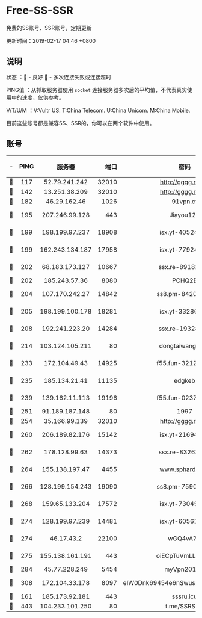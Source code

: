 # Free-SS-SSR

免费的SS账号、SSR账号，定期更新

更新时间：2019-02-17 04:46 +0800

## 说明

状态     ：🙂 - 良好 🙁 - 多次连接失败或连接超时

PING值   ：从抓取服务器使用 `socket` 连接服务器多次后的平均值，不代表真实使用中的速度，仅供参考。

V/T/U/M  ：V:Vultr US. T:China Telecom. U:China Unicom. M:China Mobile.

目前这些账号都是兼容SS、SSR的，你可以在两个软件中使用。

## 账号

|-|PING|服务器|端口|密码|加密方式|区域|V/T/U/M|
|:----:|:----:|:-----:|-----:|:----:|:----:|:----:|:----:|
|🙂|117|52.79.241.242|32010|http://gggg.rocks|chacha20|KR|10↑/10↑/10↑/10↑|
|🙂|142|13.251.38.209|32010|http://gggg.rocks|chacha20|SG|10↑/10↑/10↑/10↑|
|🙂|182|46.29.162.46|1026|91vpn.cf|rc4-md5|RU|10↑/10↑/10↑/10↑|
|🙂|195|207.246.99.128|443|Jiayou123|aes-256-cfb|US|5↓/10↑/10↑/10↑|
|🙂|199|198.199.97.237|18908|isx.yt-40524699|aes-256-cfb|US|10↑/10↑/10↑/10↑|
|🙂|199|162.243.134.187|17958|isx.yt-77924833|aes-256-cfb|US|10↑/10↑/10↑/10↑|
|🙂|202|68.183.173.127|10667|ssx.re-89182377|aes-256-cfb|US|7↑/6↑/6↑/6↑|
|🙂|202|185.243.57.36|8080|PCHQ2E|rc4-md5|US|10↑/10↑/10↑/10↑|
|🙂|204|107.170.242.27|14842|ss8.pm-84208865|aes-256-cfb|US|7↑/6↑/6↑/6↑|
|🙂|205|198.199.100.178|18281|isx.yt-33286387|aes-256-cfb|US|10↑/10↑/10↑/10↑|
|🙂|208|192.241.223.20|14284|ssx.re-19328546|aes-256-cfb|US|7↑/6↑/6↑/6↑|
|🙂|214|103.124.105.211|80|dongtaiwang.com|aes-256-cfb|US|10↑/10↑/10↑/10↑|
|🙂|233|172.104.49.43|14925|f55.fun-32127186|aes-256-cfb|SG|7↑/6↑/6↑/6↑|
|🙂|235|185.134.21.41|11135|edgkeb|aes-256-cfb|GB|10↑/10↑/10↑/10↑|
|🙂|239|139.162.11.113|19196|f55.fun-02374211|aes-256-cfb|SG|7↑/6↑/6↑/6↑|
|🙂|251|91.189.187.148|80|1997|chacha20|US|8↑/10↑/10↑/10↑|
|🙂|254|35.166.99.139|32010|http://gggg.rocks|chacha20|US|9↑/9↑/9↑/9↑|
|🙂|260|206.189.82.176|15142|isx.yt-21694234|aes-256-cfb|SG|10↑/10↑/10↑/10↑|
|🙂|262|178.128.99.63|14373|ssx.re-83263368|aes-256-cfb|SG|7↑/6↑/6↑/6↑|
|🙂|264|155.138.197.47|4455|www.sphard.com|aes-256-cfb|US|10↑/10↑/10↑/10↑|
|🙂|266|128.199.154.243|19090|ss8.pm-75908387|aes-256-cfb|SG|10↑/10↑/9↑/10↑|
|🙂|268|159.65.133.204|17572|isx.yt-73045201|aes-256-cfb|SG|10↑/10↑/10↑/10↑|
|🙂|274|128.199.97.239|14481|isx.yt-60561535|aes-256-cfb|SG|10↑/10↑/10↑/10↑|
|🙂|274|46.17.43.2|22100|wGQ4vA7D|aes-256-gcm|RU|10↑/10↑/10↑/10↑|
|🙂|275|155.138.161.191|443|oiECpTuVmLLxk4Ts|aes-256-cfb|US|10↑/10↑/10↑/10↑|
|🙂|284|45.77.228.249|5454|myVpn2019[]|rc4-md5|GB|10↑/10↑/10↑/10↑|
|🙂|308|172.104.33.178|8097|eIW0Dnk69454e6nSwuspv9DmS201tQ0D|aes-256-cfb|SG|10↑/10↑/10↑/10↑|
|🙂|161|185.173.92.181|443|sssru.icu|rc4-md5|RU|9↑/10↑/10↑/10↑|
|🙂|443|104.233.101.250|80|t.me/SSRSUB|rc4-md5|CA|10↑/10↑/10↑/10↑|
